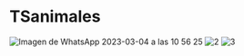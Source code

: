 # TSanimales
![Imagen de WhatsApp 2023-03-04 a las 10 56 25](https://user-images.githubusercontent.com/68959057/222916179-aafa5b70-3719-4320-9840-ee239fe14989.jpg)
![2](https://user-images.githubusercontent.com/68959057/222916181-ac705fd8-dd37-4632-bcc6-87f1ca73ff81.jpg)
![3](https://user-images.githubusercontent.com/68959057/222916182-c3aaf085-d3b3-49a0-b3c0-80ecd6a2e1f8.jpg)

